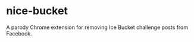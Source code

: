 nice-bucket
===========

A parody Chrome extension for removing Ice Bucket challenge posts from Facebook.
